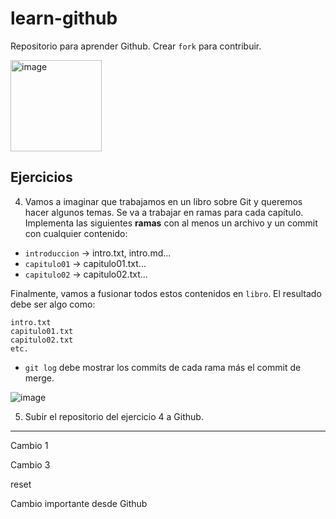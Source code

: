 # learn-github

Repositorio para aprender Github. Crear `fork` para contribuir.

<img width="146" alt="image" src="https://github.com/cesarlpb/learn-github/assets/164490009/1c66c81e-4a62-4f31-aa64-39c287afd0ce">


## Ejercicios

4. Vamos a imaginar que trabajamos en un libro sobre Git y queremos hacer algunos temas. Se va a trabajar en ramas para cada capítulo. Implementa las siguientes **ramas** con al menos un archivo y un commit con cualquier contenido:

  - `introduccion` -> intro.txt, intro.md...
  - `capitulo01` -> capitulo01.txt...
  - `capitulo02` -> capitulo02.txt...

Finalmente, vamos a fusionar todos estos contenidos en `libro`. El resultado debe ser algo como:

  ```
  intro.txt
  capitulo01.txt
  capitulo02.txt
  etc.
  ```

- `git log` debe mostrar los commits de cada rama más el commit de merge.

![image](https://github.com/Crissblck/learn-github-fork/assets/164347376/dc63c475-dc66-4979-88b3-12cc55aa354e)


5. Subir el repositorio del ejercicio 4 a Github.


---

Cambio 1

Cambio 3

reset

Cambio importante desde Github
